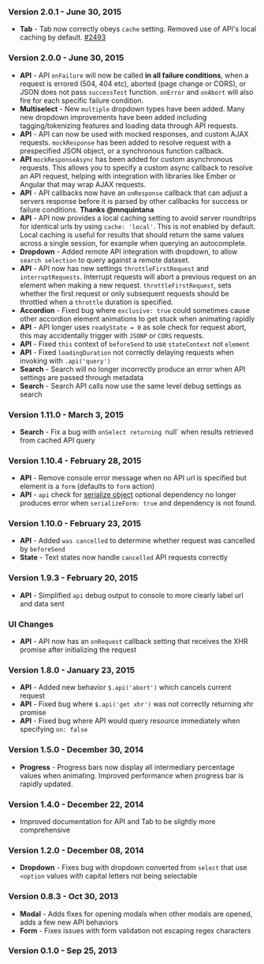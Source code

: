 ### Version 2.0.1 - June 30, 2015

- **Tab** - Tab now correctly obeys `cache` setting. Removed use of API's local caching by default. [#2493](https://github.com/Semantic-Org/Semantic-UI/issues/2493)

### Version 2.0.0 - June 30, 2015

- **API** - API `onFailure` will now be called **in all failure conditions**, when a request is errored (504, 404 etc), aborted (page change or CORS), or JSON does not pass `successTest` function. `onError` and `onAbort` will also fire for each specific failure condition.
- **Multiselect** - New `multiple` dropdown types have been added. Many new dropdown improvements have been added including tagging/tokenizing features and loading data through API requests.
- **API** - API can now be used with mocked responses, and custom AJAX requests. `mockResponse` has been added to resolve request with a prespecified JSON object, or a synchronous function callback.
- **API** `mockResponseAsync` has been added for custom asynchronous requests. This allows you to specify a custom async callback to resolve an API request, helping with integration with libraries like Ember or Angular that may wrap AJAX requests.
- **API** - API callbacks now have an `onResponse` callback that can adjust a servers response before it is parsed by other callbacks for success or failure conditions. **Thanks @mnquintana**
- **API** - API now provides a local caching setting to avoid server roundtrips for identical urls by using `cache: 'local'`. This is not enabled by default.  Local caching is useful for results that should return the same values across a single session, for example when querying an autocomplete.
- **Dropdown** - Added remote API integration with dropdown, to allow `search selection` to query against a remote dataset.
- **API** - API now has new settings `throttleFirstRequest` and `interruptRequests`. Interrupt requests will abort a previous request on an element when making a new request. `throttleFirstRequest`, sets whether the first request or only subsequent requests should be throttled when a `throttle` duration is specified.
- **Accordion** - Fixed bug where `exclusive: true` could sometimes cause other accordion element animations to get stuck when animating rapidly
- **API** - API longer uses `readyState = 0` as sole check for request abort, this may accidentally trigger with `JSONP` or `CORS` requests.
- **API** - Fixed `this` context of `beforeSend` to use `stateContext` not `element`
- **API** - Fixed `loadingDuration` not correctly delaying requests when invoking with  `.api('query')`
- **Search** - Search will no longer incorrectly produce an error when API settings are passed through metadata
- **Search** - Search API calls now use the same level debug settings as search

### Version 1.11.0 - March 3, 2015

- **Search** - Fix a bug with `onSelect returning `null` when results retrieved from cached API query

### Version 1.10.4 - February 28, 2015

- **API** - Remove console error message when no API url is specified but element is a `form` (defaults to `form` action)
- **API** - `api` check for [serialize object](https://github.com/macek/jquery-serialize-object) optional dependency no longer produces error when `serializeForm: true` and dependency is not found.

### Version 1.10.0 - February 23, 2015

- **API** - Added `was cancelled` to determine whether request was cancelled by `beforeSend`
- **State** - Text states now handle `cancelled` API requests correctly

### Version 1.9.3 - February 20, 2015

- **API** - Simplified `api` debug output to console to more clearly label url and data sent

### UI Changes

- **API** - API now has an ``onRequest`` callback setting that receives the XHR promise after initializing the request

### Version 1.8.0 - January 23, 2015

- **API** - Added new behavior `$.api('abort')` which cancels current request
- **API** - Fixed bug where `$.api('get xhr')` was not correctly returning xhr promise
- **API** - Fixed bug where API would query resource immediately when specifying `on: false`

### Version 1.5.0 - December 30, 2014

- **Progress** - Progress bars now display all intermediary percentage values when animating. Improved performance when progress bar is rapidly updated.

### Version 1.4.0 - December 22, 2014

- Improved documentation for API and Tab to be slightly more comprehensive

### Version 1.2.0 - December 08, 2014

- **Dropdown** - Fixes bug with dropdown converted from ``select`` that use ``<option`` values with capital letters not being selectable

### Version 0.8.3 - Oct 30, 2013

- **Modal** - Adds fixes for opening modals when other modals are opened, adds a few new API behaviors
- **Form** - Fixes issues with form validation not escaping regex characters

### Version 0.1.0 - Sep 25, 2013